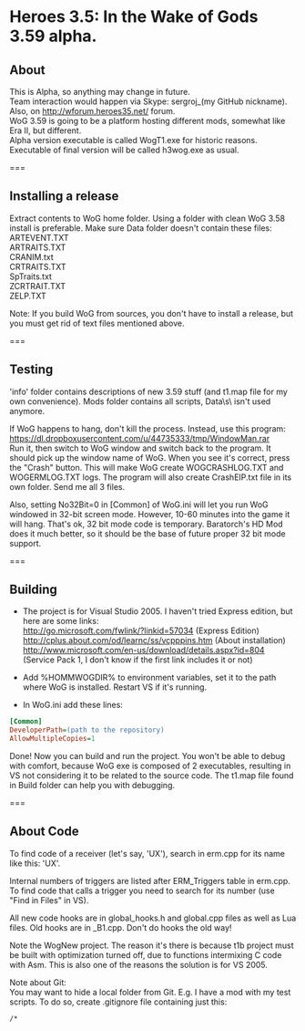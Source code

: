 Heroes 3.5: In the Wake of Gods 3.59 alpha.
===

About
---

This is Alpha, so anything may change in future.  
Team interaction would happen via Skype: sergroj_(my GitHub nickname). Also, on http://wforum.heroes35.net/ forum.  
WoG 3.59 is going to be a platform hosting different mods, somewhat like Era II, but different.  
Alpha version executable is called WogT1.exe for historic reasons. Executable of final version will be called h3wog.exe as usual.

===

Installing a release
---

Extract contents to WoG home folder. Using a folder with clean WoG 3.58 install is preferable. Make sure Data folder doesn't contain these files:  
ARTEVENT.TXT  
ARTRAITS.TXT  
CRANIM.txt  
CRTRAITS.TXT  
SpTraits.txt  
ZCRTRAIT.TXT  
ZELP.TXT  

Note: If you build WoG from sources, you don't have to install a release, but you must get rid of text files mentioned above.

===

Testing
---

'info' folder contains descriptions of new 3.59 stuff (and t1.map file for my own convenience). Mods folder contains all scripts, Data\s\ isn't used anymore.

If WoG happens to hang, don't kill the process. Instead, use this program: https://dl.dropboxusercontent.com/u/44735333/tmp/WindowMan.rar  
Run it, then switch to WoG window and switch back to the program. It should pick up the window name of WoG. When you see it's correct, press the "Crash" button. This will make WoG create WOGCRASHLOG.TXT and WOGERMLOG.TXT logs. The program will also create CrashEIP.txt file in its own folder. Send me all 3 files.

Also, setting No32Bit=0 in [Common] of WoG.ini will let you run WoG windowed in 32-bit screen mode. However, 10-60 minutes into the game it will hang. That's ok, 32 bit mode code is temporary. Baratorch's HD Mod does it much better, so it should be the base of future proper 32 bit mode support.

===

Building
---

- The project is for Visual Studio 2005. I haven't tried Express edition, but here are some links:  
http://go.microsoft.com/fwlink/?linkid=57034 (Express Edition)  
http://cplus.about.com/od/learnc/ss/vcpppins.htm (About installation)  
http://www.microsoft.com/en-us/download/details.aspx?id=804 (Service Pack 1, I don't know if the first link includes it or not)

- Add %HOMMWOGDIR% to environment variables, set it to the path where WoG is installed. Restart VS if it's running.

- In WoG.ini add these lines:

```ini
[Common]
DeveloperPath=(path to the repository)
AllowMultipleCopies=1
```

Done! Now you can build and run the project. You won't be able to debug with comfort, because WoG exe is composed of 2 executables, resulting in VS not considering it to be related to the source code. The t1.map file found in Build folder can help you with debugging.

===

About Code
---

To find code of a receiver (let's say, 'UX'), search in erm.cpp for its name like this: 'UX'.

Internal numbers of triggers are listed after ERM_Triggers table in erm.cpp. To find code that calls a trigger you need to search for its number (use "Find in Files" in VS).

All new code hooks are in global_hooks.h and global.cpp files as well as Lua files. Old hooks are in _B1.cpp. Don't do hooks the old way!

Note the WogNew project. The reason it's there is because t1b project must be built with optimization turned off, due to functions intermixing C code with Asm. This is also one of the reasons the solution is for VS 2005.

Note about Git:  
You may want to hide a local folder from Git. E.g. I have a mod with my test scripts. To do so, create .gitignore file containing just this:

```
/*
```
